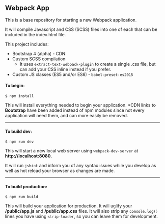 ## Webpack App ##

This is a base repository for starting a new Webpack application.

It will compile Javascript and CSS (SCSS) files into one of each that can be included in the index.html file.

This project includes:
* Bootstrap 4 (alpha) - CDN
* Custom SCSS compilation
  * It uses `extract-text-webpack-plugin` to create a single .css file, but can add your CSS inline instead if you prefer.
* Custom JS classes (ES5 and/or ES6) - `babel-preset-es2015`

#### To begin: #####

`$ npm install`

This will install everything needed to begin your application. *CDN links to **Bootstrap** have been added instead 
of npm modules since not every application will need them, and can more easily be removed.
****
#### To build dev: ####

`$ npm run dev`

This will start a new local web server using `webpack-dev-server` at **http://localhost:8080**.

It will run `jshint` and inform you of any syntax issues while you develop as well as hot reload your browser
as changes are made.
****
#### To build production: ####

`$ npm run build`

This will build your application for production. It will uglify your **/public/app.js** and **/public/app.css** files.
It will also strip any `console.log()` lines you have using `strip-loader`, so you can leave them for development.
